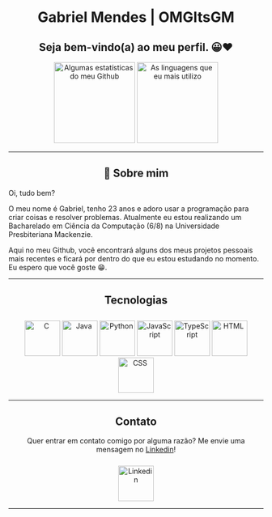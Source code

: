 <h1 align="center">Gabriel Mendes | OMGItsGM</h1>
<h2 align="center">Seja bem-vindo(a) ao meu perfil. 😀❤️</h2>

<div align="center">
  <!-- Github Stats -->
  <picture>
  <source 
    srcset="https://github-readme-stats.vercel.app/api?username=omgitsgm&show_icons=true&theme=dracula"
    media="(prefers-color-scheme: dark)"
  />
  <source
    srcset="https://github-readme-stats.vercel.app/api?username=omgitsgm&show_icons=true"
    media="(prefers-color-scheme: light), (prefers-color-scheme: no-preference)"
  />
  <img src="https://github-readme-stats.vercel.app/api?username=omgitsgm&show_icons=true" height="160px" title="Algumas estatísticas do meu Github"/>
  </picture>

  <!-- Most used Languages -->
  <picture>
    <source
      srcset="https://github-readme-stats.vercel.app/api/top-langs/?username=omgitsgm&theme=dracula&show_icons=true&layout=compact&langs_count=6"
      media="(prefers-color-scheme: dark)"
    />
    <source
      srcset="https://github-readme-stats.vercel.app/api/top-langs/?username=omgitsgm&theme=default&show_icons=true&layout=compact&langs_count=6"
      media="(prefers-color-scheme: light), (prefers-color-scheme: no-preference)"
    />
    <img src="https://github-readme-stats.vercel.app/api/top-langs/?username=omgitsgm&show_icons=true&layout=compact&langs_count=6" height="160px" title="As linguagens que eu mais utilizo"/>
  </picture>
</div>

<hr>
  
<h2 align="center">💬 Sobre mim</h2>
<p>Oi, tudo bem?</p> 
<p>O meu nome é Gabriel, tenho 23 anos e adoro usar a programação para criar coisas e resolver problemas. Atualmente eu estou realizando um Bacharelado em Ciência da Computação (6/8) na Universidade Presbiteriana Mackenzie.</p>
<p>Aqui no meu Github, você encontrará alguns dos meus projetos pessoais mais recentes e ficará por dentro do que eu estou estudando no momento. Eu espero que você goste 😁.</p>

<hr>

<h2 align="Center">Tecnologias</h2>
<!-- <h3 align="center">Linguagens</h3> -->
<div align="center" style="padding-top:10px">
  <img src="https://cdn-icons-png.flaticon.com/512/3665/3665923.png" height="70px" title="C">
  <!-- <img src="https://cdn-icons-png.flaticon.com/512/6132/6132222.png" height="70px" title="C++"> -->
  <img src="https://cdn-icons-png.flaticon.com/512/5968/5968282.png" height="70px" title="Java">
  <img src="https://cdn-icons-png.flaticon.com/512/3098/3098090.png" height="70px" title="Python">
  <img src="https://cdn-icons-png.flaticon.com/512/5968/5968292.png" height="70px" title="JavaScript">
  <img src="https://cdn-icons-png.flaticon.com/512/5968/5968381.png" height="70px" title="TypeScript">
  <img src="https://cdn-icons-png.flaticon.com/512/1051/1051277.png" height="70px" title="HTML">
  <img src="https://cdn-icons-png.flaticon.com/512/732/732190.png" height="70px" title="CSS">
</div>

<hr>

<div align="center">
  <h2>Contato</h2>
  <p>Quer entrar em contato comigo por alguma razão? Me envie uma mensagem no <a href="https://www.linkedin.com/in/luiz-gabriel-profirio-mendes-ab9583194">Linkedin</a>!
  <div style="padding-top:10px">
    <a href="https://www.linkedin.com/in/luiz-gabriel-profirio-mendes/"><img src="https://cdn-icons-png.flaticon.com/512/3536/3536505.png" height="70px" title="Linkedin"></a>
  </div>
</div>
<hr>
